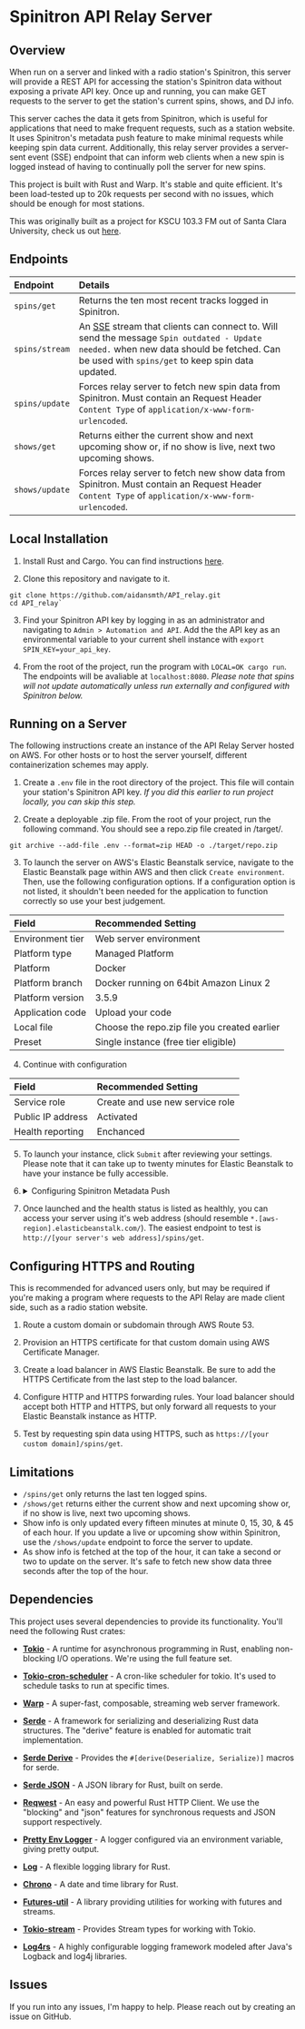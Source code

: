 # Spinitron API Relay Server
## Overview
When run on a server and linked with a radio station's Spinitron, this server will provide a REST API for accessing the station's Spinitron data without exposing a private API key. Once up and running, you can make GET requests to the server to get the station's current spins, shows, and DJ info. 

This server caches the data it gets from Spinitron, which is useful for applications that need to make frequent requests, such as a station website. It uses Spinitron's metadata push feature to make minimal requests while keeping spin data current. Additionally, this relay server provides a server-sent event (SSE) endpoint that can inform web clients when a new spin is logged instead of having to continually poll the server for new spins.

This project is built with Rust and Warp. It's stable and quite efficient. It's been load-tested up to 20k requests per second with no issues, which should be enough for most stations.

This was originally built as a project for KSCU 103.3 FM out of Santa Clara University, check us out [here](https://kscu.org).

## Endpoints

| Endpoint | Details |
| :--- | :--- |
| `spins/get` | Returns the ten most recent tracks logged in Spinitron.
| `spins/stream` | An [SSE](https://developer.mozilla.org/en-US/docs/Web/API/Server-sent_events/Using_server-sent_events) stream that clients can connect to. Will send the message `Spin outdated - Update needed.` when new data should be fetched. Can be used with `spins/get` to keep spin data updated.
| `spins/update` | Forces relay server to fetch new spin data from Spinitron. Must contain an Request Header `Content Type` of `application/x-www-form-urlencoded`.
| `shows/get` | Returns either the current show and next upcoming show or, if no show is live, next two upcoming shows.
| `shows/update` | Forces relay server to fetch new show data from Spinitron. Must contain an Request Header `Content Type` of `application/x-www-form-urlencoded`.

## Local Installation

1. Install Rust and Cargo. You can find instructions [here](https://www.rust-lang.org/tools/install).

2. Clone this repository and navigate to it.
```
git clone https://github.com/aidansmth/API_relay.git
cd API_relay`
```

3. Find your Spinitron API key by logging in as an administrator and navigating to `Admin > Automation and API`. Add the the API key as an environmental variable to your current shell instance with `export SPIN_KEY=your_api_key`.

4. From the root of the project, run the program with `LOCAL=OK cargo run`. The endpoints will be avaliable at `localhost:8080`. _Please note that spins will not update automatically unless run externally and configured with Spinitron below._

## Running on a Server
The following instructions create an instance of the API Relay Server hosted on AWS. For other hosts or to host the server yourself, different containerization schemes may apply.

1. Create a `.env` file in the root directory of the project. This file will contain your station's Spinitron API key. _If you did this earlier to run project locally, you can skip this step._

2. Create a deployable .zip file. From the root of your project, run the following command. You should see a repo.zip file created in /target/.
```
git archive --add-file .env --format=zip HEAD -o ./target/repo.zip
```

3. To launch the server on AWS's Elastic Beanstalk service, navigate to the Elastic Beanstalk page within AWS and then click `Create environment`. Then, use the following configuration options. If a configuration option is not listed, it shouldn't been needed for the application to function correctly so use your best judgement. 

| Field | Recommended Setting |
| :--- | :--- |
| Environment tier | Web server environment |
| Platform type | Managed Platform |
| Platform | Docker |
| Platform branch | Docker running on 64bit Amazon Linux 2 |
| Platform version | 3.5.9 |
| Application code | Upload your code |
| Local file | Choose the repo.zip file you created earlier |
| Preset | Single instance (free tier eligible) |

4. Continue with configuration

| Field | Recommended Setting |
| :--- | :--- |
| Service role | Create and use new service role |
| Public IP address | Activated |
| Health reporting | Enchanced |

5. To launch your instance, click `Submit` after reviewing your settings. Please note that it can take up to twenty minutes for Elastic Beanstalk to have your instance be fully accessible.

6. <details><summary>Configuring Spinitron Metadata Push</summary> <br>

    Your API server will rely on Spinitron's Metadata  Push feature to update the server with new tracks as they're detected/logged to Spinitron. This prevents constant polling of Spinitron's API by the server.

    1. Login in to Spinitron as an administrator and navigate to `Admin > Metadata Push`. 
    2. Click `New Channel` and enter the following. You can leave all other fields with their defaults.

    | Field | Recommended Setting |
    | :--- | :--- |
    | Channel Name | API Relay Push |
    | Template | POST http://[insert your server's web address]/spins/update
    | Enabled | True |

    3. To ensure that the Metadata Push is working successfully, navigate to `Metadata Push Logs` and wait for a new spin to be detected/logged. If successful, you should see a push with the status code `OK`.
</details>

7. Once launched and the health status is listed as healthly, you can access your server using it's web address (should resemble `*.[aws-region].elasticbeanstalk.com/`). The easiest endpoint to test is `http://[your server's web address]/spins/get`.

## Configuring HTTPS and Routing
This is recommended for advanced users only, but may be required if you're making  a program where requests to the API Relay are made client side, such as a radio station website.

1. Route a custom domain or subdomain through AWS Route 53.

2. Provision an HTTPS certificate for that custom domain using AWS Certificate Manager.

3. Create a load balancer in AWS Elastic Beanstalk. Be sure to add the HTTPS Certificate from the last step to the load balancer.

4. Configure HTTP and HTTPS forwarding rules. Your load balancer should accept both HTTP and HTTPS, but only forward all requests to your Elastic Beanstalk instance as HTTP.

5. Test by requesting spin data using HTTPS, such as `https://[your custom domain]/spins/get`.

## Limitations
- `/spins/get` only returns the last ten logged spins.
- `/shows/get` returns either the current show and next upcoming show or, if no show is live, next two upcoming shows.
- Show info is only updated every fifteen minutes at minute 0, 15, 30, & 45 of each hour. If you update a live or upcoming show within Spinitron, use the `/shows/update` endpoint to force the server to update.
- As show info is fetched at the top of the hour, it can take a second or two to update on the server. It's safe to fetch new show data three seconds after the top of the hour.

## Dependencies

This project uses several dependencies to provide its functionality. You'll need the following Rust crates:

- [**Tokio**](https://docs.rs/tokio/1/tokio/) - A runtime for asynchronous programming in Rust, enabling non-blocking I/O operations. We're using the full feature set.

- [**Tokio-cron-scheduler**](https://docs.rs/tokio-cron-scheduler/0.9.4/tokio_cron_scheduler/) - A cron-like scheduler for tokio. It's used to schedule tasks to run at specific times.

- [**Warp**](https://docs.rs/warp/0.3/warp/) - A super-fast, composable, streaming web server framework. 

- [**Serde**](https://docs.rs/serde/1.0/serde/) - A framework for serializing and deserializing Rust data structures. The "derive" feature is enabled for automatic trait implementation.

- [**Serde Derive**](https://docs.rs/serde_derive/1.0.152/serde_derive/) - Provides the `#[derive(Deserialize, Serialize)]` macros for serde.

- [**Serde JSON**](https://docs.rs/serde_json/1.0/serde_json/) - A JSON library for Rust, built on serde.

- [**Reqwest**](https://docs.rs/reqwest/0.11/reqwest/) - An easy and powerful Rust HTTP Client. We use the "blocking" and "json" features for synchronous requests and JSON support respectively.

- [**Pretty Env Logger**](https://docs.rs/pretty_env_logger/0.4/pretty_env_logger/) - A logger configured via an environment variable, giving pretty output.

- [**Log**](https://docs.rs/log/0.4/log/) - A flexible logging library for Rust.

- [**Chrono**](https://docs.rs/chrono/0.4.23/chrono/) - A date and time library for Rust.

- [**Futures-util**](https://docs.rs/futures-util/0.3.27/futures_util/) - A library providing utilities for working with futures and streams.

- [**Tokio-stream**](https://docs.rs/tokio-stream/0.1.12/tokio_stream/) - Provides Stream types for working with Tokio.

- [**Log4rs**](https://docs.rs/log4rs/1.2.0/log4rs/) - A highly configurable logging framework modeled after Java's Logback and log4j libraries.

## Issues

If you run into any issues, I'm happy to help. Please reach out by creating an issue on GitHub.